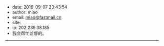 - date: 2016-09-07 23:43:54
- author: miao
- email: miao@fastmail.cn
- site: 
- ip: 202.239.38.185
- 我会帮忙监督的。
- - - - - - - - - - - - - - - -
